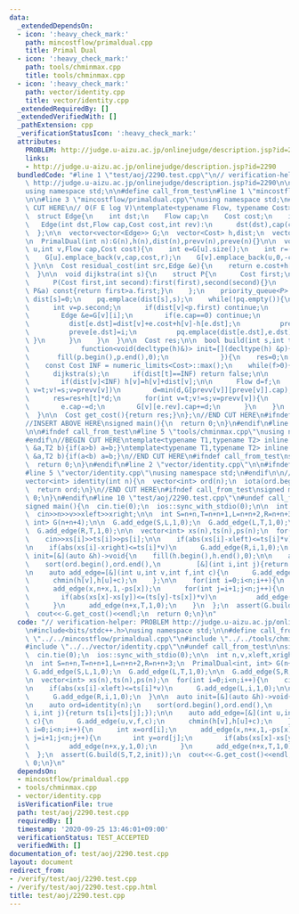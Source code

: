 ```yaml
---
data:
  _extendedDependsOn:
  - icon: ':heavy_check_mark:'
    path: mincostflow/primaldual.cpp
    title: Primal Dual
  - icon: ':heavy_check_mark:'
    path: tools/chminmax.cpp
    title: tools/chminmax.cpp
  - icon: ':heavy_check_mark:'
    path: vector/identity.cpp
    title: vector/identity.cpp
  _extendedRequiredBy: []
  _extendedVerifiedWith: []
  _pathExtension: cpp
  _verificationStatusIcon: ':heavy_check_mark:'
  attributes:
    PROBLEM: http://judge.u-aizu.ac.jp/onlinejudge/description.jsp?id=2290
    links:
    - http://judge.u-aizu.ac.jp/onlinejudge/description.jsp?id=2290
  bundledCode: "#line 1 \"test/aoj/2290.test.cpp\"\n// verification-helper: PROBLEM\
    \ http://judge.u-aizu.ac.jp/onlinejudge/description.jsp?id=2290\n\n#include<bits/stdc++.h>\n\
    using namespace std;\n\n#define call_from_test\n#line 1 \"mincostflow/primaldual.cpp\"\
    \n\n#line 3 \"mincostflow/primaldual.cpp\"\nusing namespace std;\n#endif\n//BEGIN\
    \ CUT HERE\n// O(F E log V)\ntemplate<typename Flow, typename Cost>\nstruct PrimalDual{\n\
    \  struct Edge{\n    int dst;\n    Flow cap;\n    Cost cost;\n    int rev;\n \
    \   Edge(int dst,Flow cap,Cost cost,int rev):\n      dst(dst),cap(cap),cost(cost),rev(rev){}\n\
    \  };\n\n  vector<vector<Edge>> G;\n  vector<Cost> h,dist;\n  vector<int> prevv,preve;\n\
    \n  PrimalDual(int n):G(n),h(n),dist(n),prevv(n),preve(n){}\n\n  void add_edge(int\
    \ u,int v,Flow cap,Cost cost){\n    int e=G[u].size();\n    int r=(u==v?e+1:G[v].size());\n\
    \    G[u].emplace_back(v,cap,cost,r);\n    G[v].emplace_back(u,0,-cost,e);\n \
    \ }\n\n  Cost residual_cost(int src,Edge &e){\n    return e.cost+h[src]-h[e.dst];\n\
    \  }\n\n  void dijkstra(int s){\n    struct P{\n      Cost first;\n      int second;\n\
    \      P(Cost first,int second):first(first),second(second){}\n      bool operator<(const\
    \ P&a) const{return first>a.first;}\n    };\n    priority_queue<P> pq;\n\n   \
    \ dist[s]=0;\n    pq.emplace(dist[s],s);\n    while(!pq.empty()){\n      P p=pq.top();pq.pop();\n\
    \      int v=p.second;\n      if(dist[v]<p.first) continue;\n      for(int i=0;i<(int)G[v].size();i++){\n\
    \        Edge &e=G[v][i];\n        if(e.cap==0) continue;\n        if(dist[v]+residual_cost(v,e)<dist[e.dst]){\n\
    \          dist[e.dst]=dist[v]+e.cost+h[v]-h[e.dst];\n          prevv[e.dst]=v;\n\
    \          preve[e.dst]=i;\n          pq.emplace(dist[e.dst],e.dst);\n       \
    \ }\n      }\n    }\n  }\n\n  Cost res;\n\n  bool build(int s,int t,Flow f,\n\
    \             function<void(decltype(h)&)> init=[](decltype(h) &p){\n        \
    \       fill(p.begin(),p.end(),0);\n             }){\n    res=0;\n    init(h);\n\
    \    const Cost INF = numeric_limits<Cost>::max();\n    while(f>0){\n      fill(dist.begin(),dist.end(),INF);\n\
    \      dijkstra(s);\n      if(dist[t]==INF) return false;\n\n      for(int v=0;v<(int)h.size();v++)\n\
    \        if(dist[v]<INF) h[v]=h[v]+dist[v];\n\n      Flow d=f;\n      for(int\
    \ v=t;v!=s;v=prevv[v])\n        d=min(d,G[prevv[v]][preve[v]].cap);\n\n      f-=d;\n\
    \      res=res+h[t]*d;\n      for(int v=t;v!=s;v=prevv[v]){\n        Edge &e=G[prevv[v]][preve[v]];\n\
    \        e.cap-=d;\n        G[v][e.rev].cap+=d;\n      }\n    }\n    return true;\n\
    \  }\n\n  Cost get_cost(){return res;}\n};\n//END CUT HERE\n#ifndef call_from_test\n\
    //INSERT ABOVE HERE\nsigned main(){\n  return 0;\n}\n#endif\n#line 2 \"tools/chminmax.cpp\"\
    \n\n#ifndef call_from_test\n#line 5 \"tools/chminmax.cpp\"\nusing namespace std;\n\
    #endif\n//BEGIN CUT HERE\ntemplate<typename T1,typename T2> inline void chmin(T1\
    \ &a,T2 b){if(a>b) a=b;}\ntemplate<typename T1,typename T2> inline void chmax(T1\
    \ &a,T2 b){if(a<b) a=b;}\n//END CUT HERE\n#ifndef call_from_test\nsigned main(){\n\
    \  return 0;\n}\n#endif\n#line 2 \"vector/identity.cpp\"\n\n#ifndef call_from_test\n\
    #line 5 \"vector/identity.cpp\"\nusing namespace std;\n#endif\n\n//BEGIN CUT HERE\n\
    vector<int> identity(int n){\n  vector<int> ord(n);\n  iota(ord.begin(),ord.end(),0);\n\
    \  return ord;\n}\n//END CUT HERE\n#ifndef call_from_test\nsigned main(){\n  return\
    \ 0;\n}\n#endif\n#line 10 \"test/aoj/2290.test.cpp\"\n#undef call_from_test\n\n\
    signed main(){\n  cin.tie(0);\n  ios::sync_with_stdio(0);\n\n  int n,v,xleft,xright;\n\
    \  cin>>n>>v>>xleft>>xright;\n\n  int S=n+n,T=n+n+1,L=n+n+2,R=n+n+3;\n  PrimalDual<int,\
    \ int> G(n+n+4);\n\n  G.add_edge(S,L,1,0);\n  G.add_edge(L,T,1,0);\n\n  G.add_edge(S,R,1,0);\n\
    \  G.add_edge(R,T,1,0);\n\n  vector<int> xs(n),ts(n),ps(n);\n  for(int i=0;i<n;i++){\n\
    \    cin>>xs[i]>>ts[i]>>ps[i];\n\n    if(abs(xs[i]-xleft)<=ts[i]*v)\n      G.add_edge(L,i,1,0);\n\
    \n    if(abs(xs[i]-xright)<=ts[i]*v)\n      G.add_edge(R,i,1,0);\n  }\n\n  auto\
    \ init=[&](auto &h)->void{\n    fill(h.begin(),h.end(),0);\n\n    auto ord=identity(n);\n\
    \    sort(ord.begin(),ord.end(),\n         [&](int i,int j){return ts[i]<ts[j];});\n\
    \n    auto add_edge=[&](int u,int v,int f,int c){\n      G.add_edge(u,v,f,c);\n\
    \      chmin(h[v],h[u]+c);\n    };\n\n    for(int i=0;i<n;i++){\n      int x=ord[i];\n\
    \      add_edge(x,n+x,1,-ps[x]);\n      for(int j=i+1;j<n;j++){\n        int y=ord[j];\n\
    \        if(abs(xs[x]-xs[y])<=(ts[y]-ts[x])*v)\n          add_edge(n+x,y,1,0);\n\
    \      }\n      add_edge(n+x,T,1,0);\n    }\n  };\n  assert(G.build(S,T,2,init));\n\
    \  cout<<-G.get_cost()<<endl;\n  return 0;\n}\n"
  code: "// verification-helper: PROBLEM http://judge.u-aizu.ac.jp/onlinejudge/description.jsp?id=2290\n\
    \n#include<bits/stdc++.h>\nusing namespace std;\n\n#define call_from_test\n#include\
    \ \"../../mincostflow/primaldual.cpp\"\n#include \"../../tools/chminmax.cpp\"\n\
    #include \"../../vector/identity.cpp\"\n#undef call_from_test\n\nsigned main(){\n\
    \  cin.tie(0);\n  ios::sync_with_stdio(0);\n\n  int n,v,xleft,xright;\n  cin>>n>>v>>xleft>>xright;\n\
    \n  int S=n+n,T=n+n+1,L=n+n+2,R=n+n+3;\n  PrimalDual<int, int> G(n+n+4);\n\n \
    \ G.add_edge(S,L,1,0);\n  G.add_edge(L,T,1,0);\n\n  G.add_edge(S,R,1,0);\n  G.add_edge(R,T,1,0);\n\
    \n  vector<int> xs(n),ts(n),ps(n);\n  for(int i=0;i<n;i++){\n    cin>>xs[i]>>ts[i]>>ps[i];\n\
    \n    if(abs(xs[i]-xleft)<=ts[i]*v)\n      G.add_edge(L,i,1,0);\n\n    if(abs(xs[i]-xright)<=ts[i]*v)\n\
    \      G.add_edge(R,i,1,0);\n  }\n\n  auto init=[&](auto &h)->void{\n    fill(h.begin(),h.end(),0);\n\
    \n    auto ord=identity(n);\n    sort(ord.begin(),ord.end(),\n         [&](int\
    \ i,int j){return ts[i]<ts[j];});\n\n    auto add_edge=[&](int u,int v,int f,int\
    \ c){\n      G.add_edge(u,v,f,c);\n      chmin(h[v],h[u]+c);\n    };\n\n    for(int\
    \ i=0;i<n;i++){\n      int x=ord[i];\n      add_edge(x,n+x,1,-ps[x]);\n      for(int\
    \ j=i+1;j<n;j++){\n        int y=ord[j];\n        if(abs(xs[x]-xs[y])<=(ts[y]-ts[x])*v)\n\
    \          add_edge(n+x,y,1,0);\n      }\n      add_edge(n+x,T,1,0);\n    }\n\
    \  };\n  assert(G.build(S,T,2,init));\n  cout<<-G.get_cost()<<endl;\n  return\
    \ 0;\n}\n"
  dependsOn:
  - mincostflow/primaldual.cpp
  - tools/chminmax.cpp
  - vector/identity.cpp
  isVerificationFile: true
  path: test/aoj/2290.test.cpp
  requiredBy: []
  timestamp: '2020-09-25 13:46:01+09:00'
  verificationStatus: TEST_ACCEPTED
  verifiedWith: []
documentation_of: test/aoj/2290.test.cpp
layout: document
redirect_from:
- /verify/test/aoj/2290.test.cpp
- /verify/test/aoj/2290.test.cpp.html
title: test/aoj/2290.test.cpp
---
```

